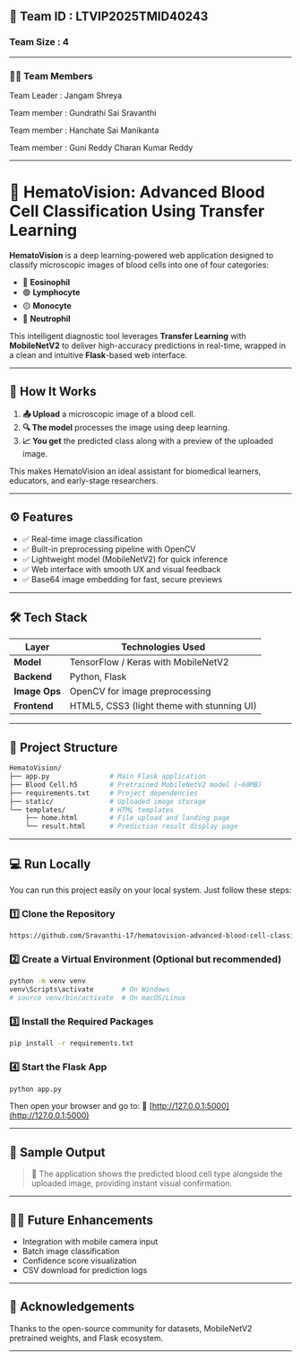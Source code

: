 
## 🧠 Team ID : LTVIP2025TMID40243

### Team Size : 4
---
### 👨‍💻 Team Members
Team Leader : Jangam Shreya

Team member : Gundrathi Sai Sravanthi

Team member : Hanchate Sai Manikanta

Team member : Guni Reddy Charan Kumar Reddy

---
# 🧬 HematoVision: Advanced Blood Cell Classification Using Transfer Learning

**HematoVision** is a deep learning-powered web application designed to classify microscopic images of blood cells into one of four categories:

* 🔴 **Eosinophil**
* 🟢 **Lymphocyte**
* 🟡 **Monocyte**
* 🔵 **Neutrophil**

This intelligent diagnostic tool leverages **Transfer Learning** with **MobileNetV2** to deliver high-accuracy predictions in real-time, wrapped in a clean and intuitive **Flask**-based web interface.

---

## 🚀 How It Works

1. **📤 Upload** a microscopic image of a blood cell.
2. **🔍 The model** processes the image using deep learning.
3. **📈 You get** the predicted class along with a preview of the uploaded image.

This makes HematoVision an ideal assistant for biomedical learners, educators, and early-stage researchers.

---

## ⚙️ Features

* ✅ Real-time image classification
* ✅ Built-in preprocessing pipeline with OpenCV
* ✅ Lightweight model (MobileNetV2) for quick inference
* ✅ Web interface with smooth UX and visual feedback
* ✅ Base64 image embedding for fast, secure previews

---

## 🛠️ Tech Stack

| Layer         | Technologies Used                          |
| ------------- | ------------------------------------------ |
| **Model**     | TensorFlow / Keras with MobileNetV2        |
| **Backend**   | Python, Flask                              |
| **Image Ops** | OpenCV for image preprocessing             |
| **Frontend**  | HTML5, CSS3 (light theme with stunning UI) |

---

## 📁 Project Structure

```bash
HematoVision/
├── app.py               # Main Flask application
├── Blood Cell.h5        # Pretrained MobileNetV2 model (~60MB)
├── requirements.txt     # Project dependencies
├── static/              # Uploaded image storage
└── templates/           # HTML templates
    ├── home.html        # File upload and landing page
    └── result.html      # Prediction result display page
```

---

## 💻 Run Locally

You can run this project easily on your local system. Just follow these steps:

### 1️⃣ Clone the Repository

```bash
https://github.com/Sravanthi-17/hematovision-advanced-blood-cell-classification-using-transfer-learning-.git
```

### 2️⃣ Create a Virtual Environment (Optional but recommended)

```bash
python -m venv venv
venv\Scripts\activate       # On Windows
# source venv/bin/activate  # On macOS/Linux
```

### 3️⃣ Install the Required Packages

```bash
pip install -r requirements.txt
```

### 4️⃣ Start the Flask App

```bash
python app.py
```

Then open your browser and go to:
🔗 [http://127.0.0.1:5000](http://127.0.0.1:5000)

---

## 📸 Sample Output

> 🧠 The application shows the predicted blood cell type alongside the uploaded image, providing instant visual confirmation.

---

## 👨‍🔬 Future Enhancements

* Integration with mobile camera input
* Batch image classification
* Confidence score visualization
* CSV download for prediction logs

---

## 🙌 Acknowledgements

Thanks to the open-source community for datasets, MobileNetV2 pretrained weights, and Flask ecosystem.

---

